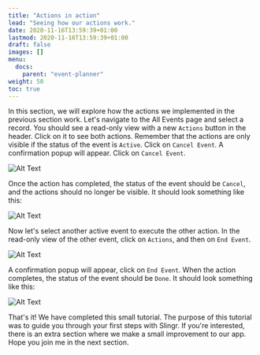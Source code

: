 ```yaml
---
title: "Actions in action"
lead: "Seeing how our actions work."
date: 2020-11-16T13:59:39+01:00
lastmod: 2020-11-16T13:59:39+01:00
draft: false
images: []
menu:
  docs:
    parent: "event-planner"
weight: 50
toc: true
---
```


In this section, we will explore how the actions we implemented in the previous section work. Let's navigate to the All Events page and select a record. You should see a read-only view with a new `Actions` button in the header. Click on it to see both actions. Remember that the actions are only visible if the status of the event is `Active`. Click on `Cancel Event`. A confirmation popup will appear. Click on `Cancel Event`.

![Alt Text](/images/vendor/event-planner/action-in-actions/ww_event_planner_cancel_event_action_runtime.png)

Once the action has completed, the status of the event should be `Cancel`, and the actions should no longer be visible. It should look something like this:

![Alt Text](/images/vendor/event-planner/action-in-actions/ww_event_planner_event_cancelled.png)

Now let's select another active event to execute the other action. In the read-only view of the other event, click on `Actions`, and then on `End Event`.

![Alt Text](/images/vendor/event-planner/action-in-actions/ww_event_planner_end_event_action_runtime.png)

A confirmation popup will appear, click on `End Event`. When the action completes, the status of the event should be `Done`. It should look something like this:

![Alt Text](/images/vendor/event-planner/action-in-actions/ww_event_planner_event_ended.png)

That's it! We have completed this small tutorial. The purpose of this tutorial was to guide you through your first steps with Slingr. If you're interested, there is an extra section where we make a small improvement to our app. Hope you join me in the next section.
